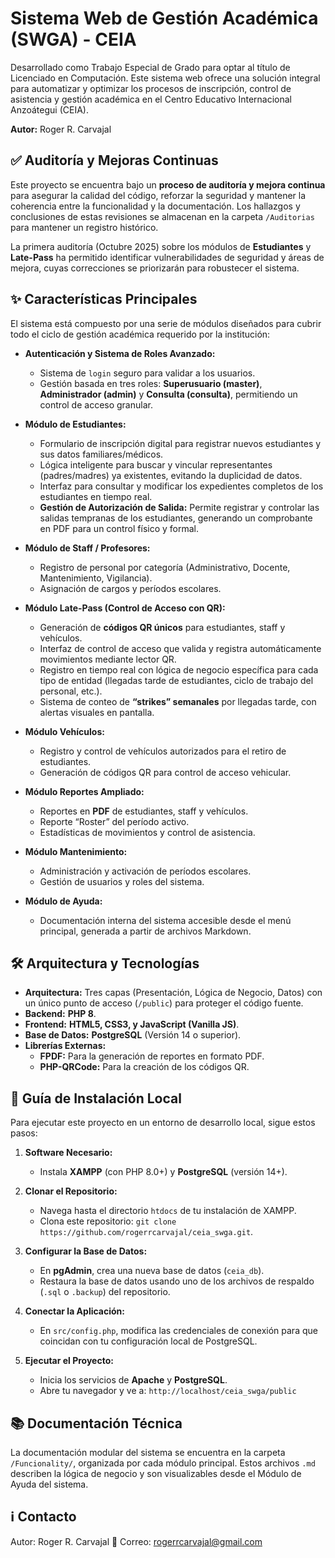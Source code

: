 # Sistema Web de Gestión Académica (SWGA) - CEIA

Desarrollado como Trabajo Especial de Grado para optar al título de Licenciado en Computación. Este sistema web ofrece una solución integral para automatizar y optimizar los procesos de inscripción, control de asistencia y gestión académica en el Centro Educativo Internacional Anzoátegui (CEIA).

**Autor:** Roger R. Carvajal

## ✅ Auditoría y Mejoras Continuas

Este proyecto se encuentra bajo un **proceso de auditoría y mejora continua** para asegurar la calidad del código, reforzar la seguridad y mantener la coherencia entre la funcionalidad y la documentación. Los hallazgos y conclusiones de estas revisiones se almacenan en la carpeta `/Auditorias` para mantener un registro histórico.

La primera auditoría (Octubre 2025) sobre los módulos de **Estudiantes** y **Late-Pass** ha permitido identificar vulnerabilidades de seguridad y áreas de mejora, cuyas correcciones se priorizarán para robustecer el sistema.

## ✨ Características Principales

El sistema está compuesto por una serie de módulos diseñados para cubrir todo el ciclo de gestión académica requerido por la institución:

* **Autenticación y Sistema de Roles Avanzado:**
    * Sistema de `login` seguro para validar a los usuarios.
    * Gestión basada en tres roles: **Superusuario (master)**, **Administrador (admin)** y **Consulta (consulta)**, permitiendo un control de acceso granular.

* **Módulo de Estudiantes:**
    * Formulario de inscripción digital para registrar nuevos estudiantes y sus datos familiares/médicos.
    * Lógica inteligente para buscar y vincular representantes (padres/madres) ya existentes, evitando la duplicidad de datos.
    * Interfaz para consultar y modificar los expedientes completos de los estudiantes en tiempo real.
    * **Gestión de Autorización de Salida:** Permite registrar y controlar las salidas tempranas de los estudiantes, generando un comprobante en PDF para un control físico y formal.

* **Módulo de Staff / Profesores:**
  * Registro de personal por categoría (Administrativo, Docente, Mantenimiento, Vigilancia).
  * Asignación de cargos y períodos escolares.

* **Módulo Late-Pass (Control de Acceso con QR):**
  * Generación de **códigos QR únicos** para estudiantes, staff y vehículos.
  * Interfaz de control de acceso que valida y registra automáticamente movimientos mediante lector QR.
  * Registro en tiempo real con lógica de negocio específica para cada tipo de entidad (llegadas tarde de estudiantes, ciclo de trabajo del personal, etc.).
  * Sistema de conteo de **“strikes” semanales** por llegadas tarde, con alertas visuales en pantalla.

* **Módulo Vehículos:**
  * Registro y control de vehículos autorizados para el retiro de estudiantes.
  * Generación de códigos QR para control de acceso vehicular.

* **Módulo Reportes Ampliado:**
  * Reportes en **PDF** de estudiantes, staff y vehículos.
  * Reporte “Roster” del período activo.
  * Estadísticas de movimientos y control de asistencia.

* **Módulo Mantenimiento:**
  * Administración y activación de períodos escolares.
  * Gestión de usuarios y roles del sistema.

* **Módulo de Ayuda:**
  * Documentación interna del sistema accesible desde el menú principal, generada a partir de archivos Markdown.

## 🛠️ Arquitectura y Tecnologías

* **Arquitectura:** Tres capas (Presentación, Lógica de Negocio, Datos) con un único punto de acceso (`/public`) para proteger el código fuente.
* **Backend:** **PHP 8**.
* **Frontend:** **HTML5, CSS3, y JavaScript (Vanilla JS)**.
* **Base de Datos:** **PostgreSQL** (Versión 14 o superior).
* **Librerías Externas:**
    * **FPDF:** Para la generación de reportes en formato PDF.
    * **PHP-QRCode:** Para la creación de los códigos QR.

## 🚀 Guía de Instalación Local

Para ejecutar este proyecto en un entorno de desarrollo local, sigue estos pasos:

1.  **Software Necesario:**
    * Instala **XAMPP** (con PHP 8.0+) y **PostgreSQL** (versión 14+).

2.  **Clonar el Repositorio:**
    * Navega hasta el directorio `htdocs` de tu instalación de XAMPP.
    * Clona este repositorio: `git clone https://github.com/rogerrcarvajal/ceia_swga.git`.

3.  **Configurar la Base de Datos:**
    * En **pgAdmin**, crea una nueva base de datos (`ceia_db`).
    * Restaura la base de datos usando uno de los archivos de respaldo (`.sql` o `.backup`) del repositorio.

4.  **Conectar la Aplicación:**
    * En `src/config.php`, modifica las credenciales de conexión para que coincidan con tu configuración local de PostgreSQL.

5.  **Ejecutar el Proyecto:**
    * Inicia los servicios de **Apache** y **PostgreSQL**.
    * Abre tu navegador y ve a: `http://localhost/ceia_swga/public`

## 📚 Documentación Técnica

La documentación modular del sistema se encuentra en la carpeta `/Funcionality/`, organizada por cada módulo principal. Estos archivos `.md` describen la lógica de negocio y son visualizables desde el Módulo de Ayuda del sistema.

## ℹ Contacto

Autor: Roger R. Carvajal
📧 Correo: rogerrcarvajal@gmail.com